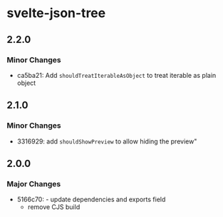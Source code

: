 # svelte-json-tree

## 2.2.0

### Minor Changes

- ca5ba21: Add `shouldTreatIterableAsObject` to treat iterable as plain object

## 2.1.0

### Minor Changes

- 3316929: add `shouldShowPreview` to allow hiding the preview"

## 2.0.0

### Major Changes

- 5166c70: - update dependencies and exports field
  - remove CJS build
